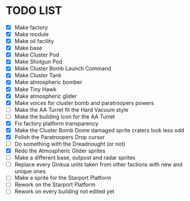 
# TODO LIST

- [x] Make factory
- [x] Make module
- [x] Make oil facility
- [x] Make base
- [x] Make Cluster Pod
- [x] Make Shotgun Pod
- [x] Make Cluster Bomb Launch Command
- [x] Make Cluster Tank
- [x] Make atmospheric bomber
- [x] Make Tiny Hawk
- [x] Make atmospheric glider
- [x] Make voices for cluster bomb and paratroopers powers
- [ ] Make the AA Turret fit the Hard Vacuum style
- [ ] Make the building icon for the AA Turret
- [x] Fix factory platform transparency
- [x] Make the Cluster Bomb Dome damaged sprite craters look less odd
- [x] Polish the Paratroopers Drop cursor
- [ ] Do something with the Dreadnought (or not)
- [x] Redo the Atmospheric Glider sprites
- [ ] Make a different base, outpost and radar sprites
- [ ] Replace every Ginkua units taken from other factions with new and unique ones
- [ ] Make a sprite for the Starport Platform
- [ ] Rework on the Starport Platform
- [ ] Rework on every building not edited yet
